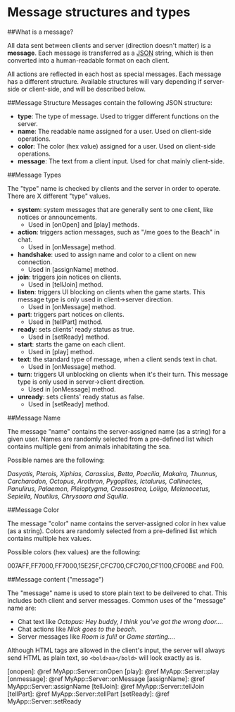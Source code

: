 Message structures and types
==============


##What is a message?

All data sent between clients and server (direction doesn't matter) is a **message**.
Each message is transferred as a [JSON] string, which is then converted into a human-readable format on each client.

All actions are reflected in each host as special messages. Each message has a different structure. Available structures will vary depending if server-side or client-side, and will be described below.


##Message Structure
Messages contain the following JSON structure:

- **type**: The type of message. Used to trigger different functions on the server.
- **name**: The readable name assigned for a user. Used on client-side operations.
- **color**: The color (hex value) assigned for a user. Used on client-side operations.
- **message**: The text from a client input. Used for chat mainly client-side.


##Message Types

The "type" name is checked by clients and the server in order to operate. There are X different "type" values.

- **system**: system messages that are generally sent to one client, like notices or announcements.
	- Used in [onOpen] and [play] methods.
- **action**: triggers action messages, such as "/me goes to the Beach" in chat.
	- Used in [onMessage] method.
- **handshake**: used to assign name and color to a client on new connection.
	- Used in [assignName] method.
- **join**: triggers join notices on clients.
	- Used in [tellJoin] method.
- **listen**: triggers UI blocking on clients when the game starts. This message type is only used in client->server direction.
	- Used in [onMessage] method.
- **part**: triggers part notices on clients.
	- Used in [tellPart] method.
- **ready**: sets clients' ready status as true.
	- Used in [setReady] method.
- **start**: starts the game on each client.
	- Used in [play] method.
- **text**: the standard type of message, when a client sends text in chat.
	- Used in [onMessage] method.
- **turn**: triggers UI unblocking on clients when it's their turn. This message type is only used in server->client direction.
	- Used in [onMessage] method.
- **unready**: sets clients' ready status as false.
	- Used in [setReady] method.


##Message Name

The message "name" contains the server-assigned name (as a string) for a given user. Names are randomly selected from a pre-defined list which contains multiple geni from animals inhabitating the sea.

Possible names are the following:

*Dasyatis, Pterois, Xiphias, Carassius, Betta, Poecilia, Makaira, Thunnus, Carcharodon, Octopus, Arothron, Pygoplites, Ictalurus, Callinectes, Panulirus, Palaemon, Pleioptygma, Crassostrea, Loligo, Melanocetus, Sepiella, Nautilus, Chrysaora and Squilla*.


##Message Color

The message "color" name contains the server-assigned color in hex value (as a string). Colors are randomly selected from a pre-defined list which contains multiple hex values.

Possible colors (hex values) are the following:

007AFF,FF7000,FF7000,15E25F,CFC700,CFC700,CF1100,CF00BE and F00.


##Message content ("message")

The "message" name is used to store plain text to be deilvered to chat. This includes both client and server messages. Common uses of the "message" name are:
- Chat text like *Octopus: Hey buddy, I think you've got the wrong door....*
- Chat actions like *Nick goes to the beach.*
- Server messages like *Room is full!* or *Game starting...*.

Although HTML tags are allowed in the client's input, the server will always send HTML as plain text, so `<bold>aa</bold>` will look exactly as is.

[json]: http://json.org/
[onopen]: @ref MyApp::Server::onOpen
[play]: @ref MyApp::Server::play
[onmessage]: @ref MyApp::Server::onMessage
[assignName]: @ref MyApp::Server::assignName
[tellJoin]: @ref MyApp::Server::tellJoin
[tellPart]: @ref MyApp::Server::tellPart
[setReady]: @ref MyApp::Server::setReady
